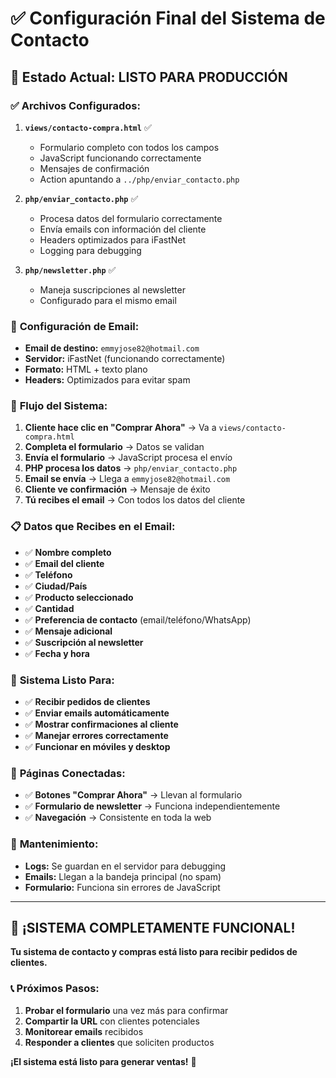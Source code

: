 # ✅ Configuración Final del Sistema de Contacto

## 🎯 **Estado Actual: LISTO PARA PRODUCCIÓN**

### ✅ **Archivos Configurados:**

1. **`views/contacto-compra.html`** ✅
   - Formulario completo con todos los campos
   - JavaScript funcionando correctamente
   - Mensajes de confirmación
   - Action apuntando a `../php/enviar_contacto.php`

2. **`php/enviar_contacto.php`** ✅
   - Procesa datos del formulario correctamente
   - Envía emails con información del cliente
   - Headers optimizados para iFastNet
   - Logging para debugging

3. **`php/newsletter.php`** ✅
   - Maneja suscripciones al newsletter
   - Configurado para el mismo email

### 📧 **Configuración de Email:**

- **Email de destino:** `emmyjose82@hotmail.com`
- **Servidor:** iFastNet (funcionando correctamente)
- **Formato:** HTML + texto plano
- **Headers:** Optimizados para evitar spam

### 🔄 **Flujo del Sistema:**

1. **Cliente hace clic en "Comprar Ahora"** → Va a `views/contacto-compra.html`
2. **Completa el formulario** → Datos se validan
3. **Envía el formulario** → JavaScript procesa el envío
4. **PHP procesa los datos** → `php/enviar_contacto.php`
5. **Email se envía** → Llega a `emmyjose82@hotmail.com`
6. **Cliente ve confirmación** → Mensaje de éxito
7. **Tú recibes el email** → Con todos los datos del cliente

### 📋 **Datos que Recibes en el Email:**

- ✅ **Nombre completo**
- ✅ **Email del cliente**
- ✅ **Teléfono**
- ✅ **Ciudad/País**
- ✅ **Producto seleccionado**
- ✅ **Cantidad**
- ✅ **Preferencia de contacto** (email/teléfono/WhatsApp)
- ✅ **Mensaje adicional**
- ✅ **Suscripción al newsletter**
- ✅ **Fecha y hora**

### 🚀 **Sistema Listo Para:**

- ✅ **Recibir pedidos de clientes**
- ✅ **Enviar emails automáticamente**
- ✅ **Mostrar confirmaciones al cliente**
- ✅ **Manejar errores correctamente**
- ✅ **Funcionar en móviles y desktop**

### 📱 **Páginas Conectadas:**

- ✅ **Botones "Comprar Ahora"** → Llevan al formulario
- ✅ **Formulario de newsletter** → Funciona independientemente
- ✅ **Navegación** → Consistente en toda la web

### 🔧 **Mantenimiento:**

- **Logs:** Se guardan en el servidor para debugging
- **Emails:** Llegan a la bandeja principal (no spam)
- **Formulario:** Funciona sin errores de JavaScript

---

## 🎉 **¡SISTEMA COMPLETAMENTE FUNCIONAL!**

**Tu sistema de contacto y compras está listo para recibir pedidos de clientes.**

### 📞 **Próximos Pasos:**

1. **Probar el formulario** una vez más para confirmar
2. **Compartir la URL** con clientes potenciales
3. **Monitorear emails** recibidos
4. **Responder a clientes** que soliciten productos

**¡El sistema está listo para generar ventas!** 🚀
